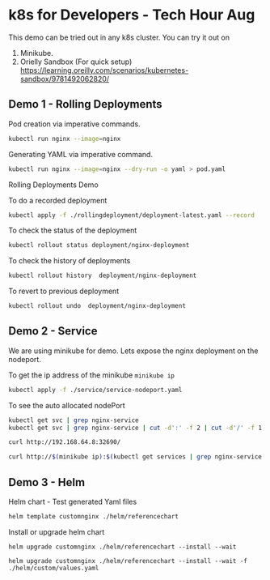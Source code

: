 # k8s for Developers - Tech Hour Aug

This demo can be tried out in any k8s cluster. 
You can try it out on 
1. Minikube. 
2. Orielly Sandbox (For quick setup) https://learning.oreilly.com/scenarios/kubernetes-sandbox/9781492062820/


## Demo 1 - Rolling Deployments

Pod creation via imperative commands.
```bash
kubectl run nginx --image=nginx
```

Generating YAML via imperative command.

```bash
kubectl run nginx --image=nginx --dry-run -o yaml > pod.yaml
```

Rolling Deployments Demo

To do a recorded deployment
```bash
kubectl apply -f ./rollingdeployment/deployment-latest.yaml --record 
```

To check the status of the deployment 
```bash
kubectl rollout status deployment/nginx-deployment 
```

To check the history of deployments
```bash
kubectl rollout history  deployment/nginx-deployment 
```

To revert to previous deployment
```bash 
kubectl rollout undo  deployment/nginx-deployment 
```

## Demo 2 - Service

We are using minikube for demo. Lets expose the nginx deployment on the nodeport.

To get the ip address of the minikube `minikube ip`

```bash
kubectl apply -f ./service/service-nodeport.yaml
```

To see the auto allocated nodePort
```bash
kubectl get svc | grep nginx-service 
kubectl get svc | grep nginx-service | cut -d':' -f 2 | cut -d'/' -f 1
```


```bash
curl http://192.168.64.8:32690/

curl http://$(minikube ip):$(kubectl get services | grep nginx-service | cut -d':' -f 2 | cut -d'/' -f 1)/
```


## Demo 3 - Helm

Helm chart - Test generated Yaml files
```bash
helm template customnginx ./helm/referencechart
```

Install or upgrade helm chart 
```
helm upgrade customnginx ./helm/referencechart --install --wait
```

```
helm upgrade customnginx ./helm/referencechart --install --wait -f ./helm/custom/values.yaml
```
